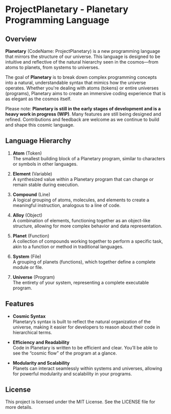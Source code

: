 # ProjectPlanetary - Planetary Programming Language

## Overview

**Planetary** (CodeName: ProjectPlanetary) is a new programming language that mirrors the structure of our universe. This language is designed to be intuitive and reflective of the natural hierarchy seen in the cosmos—from atoms to planets, from systems to universes.

The goal of **Planetary** is to break down complex programming concepts into a natural, understandable syntax that mimics how the universe operates. Whether you're dealing with atoms (tokens) or entire universes (programs), Planetary aims to create an immersive coding experience that is as elegant as the cosmos itself.

Please note: **Planetary is still in the early stages of development and is a heavy work in progress (WIP)**. Many features are still being designed and refined. Contributions and feedback are welcome as we continue to build and shape this cosmic language.

## Language Hierarchy

1. **Atom** (Token)  
   The smallest building block of a Planetary program, similar to characters or symbols in other languages.
   
2. **Element** (Variable)  
   A synthesized value within a Planetary program that can change or remain stable during execution.
   
3. **Compound** (Line)  
   A logical grouping of atoms, molecules, and elements to create a meaningful instruction, analogous to a line of code.
   
4. **Alloy** (Object)  
   A combination of elements, functioning together as an object-like structure, allowing for more complex behavior and data representation.
   
5. **Planet** (Function)  
   A collection of compounds working together to perform a specific task, akin to a function or method in traditional languages.
   
6. **System** (File)  
   A grouping of planets (functions), which together define a complete module or file.
   
7. **Universe** (Program)  
   The entirety of your system, representing a complete executable program.

## Features

- **Cosmic Syntax**  
  Planetary’s syntax is built to reflect the natural organization of the universe, making it easier for developers to reason about their code in hierarchical terms.

- **Efficiency and Readability**  
  Code in Planetary is written to be efficient and clear. You’ll be able to see the “cosmic flow” of the program at a glance.

- **Modularity and Scalability**  
  Planets can interact seamlessly within systems and universes, allowing for powerful modularity and scalability in your programs.

## License

This project is licensed under the MIT License. See the LICENSE file for more details.
